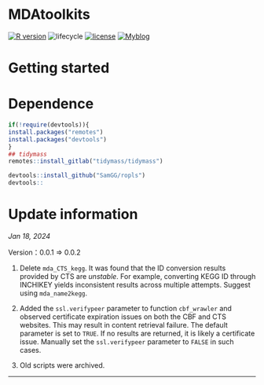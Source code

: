# MDAtoolkits

[![R version](https://img.shields.io/badge/R-v4.1.1-salmon)](https://www.r-project.org) ![lifecycle](https://img.shields.io/badge/lifecycle-Experimental-lightcyan) [![license](https://img.shields.io/badge/license-MIT-red)](https://opensource.org/licenses/MIT) [![Myblog](https://img.shields.io/badge/Blog-ShanwLearnBioinfo-purple)](http://www.shawnlearnbioinfo.top/)

# Getting started

# Dependence

```r
if(!require(devtools)){
install.packages("remotes")
install.packages("devtools")
}
## tidymass
remotes::install_gitlab("tidymass/tidymass")

devtools::install_github("SamGG/ropls")
devtools::
```

# Update information

*Jan 18, 2024*

Version：0.0.1 =\> 0.0.2

1. Delete `mda_CTS_kegg`. It was found that the ID conversion results provided by CTS are *unstable*. For example, converting KEGG ID through INCHIKEY yields inconsistent results across multiple attempts. Suggest using `mda_name2kegg`.

2. Added the `ssl.verifypeer` parameter to function `cbf_wrawler` and observed certificate expiration issues on both the CBF and CTS websites. This may result in content retrieval failure. The default parameter is set to `TRUE`. If no results are returned, it is likely a certificate issue. Manually set the `ssl.verifypeer` parameter to `FALSE` in such cases.

3. Old scripts were archived. 

------------------------------------------------------------------------
